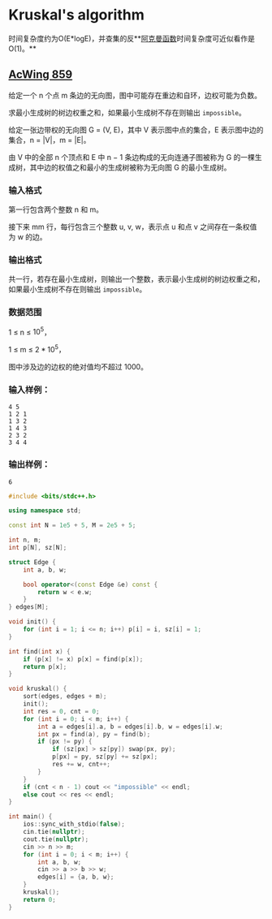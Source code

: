 # Kruskal's algorithm

时间复杂度约为O(E*logE)，并查集的反**[阿克曼函数](https://en.wikipedia.org/wiki/Ackermann_function)时间复杂度可近似看作是O(1)。**

## [AcWing 859](https://www.acwing.com/problem/content/861/)

给定一个 n 个点 m 条边的无向图，图中可能存在重边和自环，边权可能为负数。

求最小生成树的树边权重之和，如果最小生成树不存在则输出 `impossible`。

给定一张边带权的无向图 G = (V, E)，其中 V 表示图中点的集合，E 表示图中边的集合，n = |V|，m = |E|。

由 V 中的全部 n 个顶点和 E 中 n − 1 条边构成的无向连通子图被称为 G 的一棵生成树，其中边的权值之和最小的生成树被称为无向图 G 的最小生成树。

### **输入格式**

第一行包含两个整数 n 和 m。

接下来 mm 行，每行包含三个整数 u, v, w，表示点 u 和点 v 之间存在一条权值为 w 的边。

### **输出格式**

共一行，若存在最小生成树，则输出一个整数，表示最小生成树的树边权重之和，如果最小生成树不存在则输出 `impossible`。

### **数据范围**

1 ≤ n ≤ $10^5$，

1 ≤ m ≤ $2 * 10^5$，

图中涉及边的边权的绝对值均不超过 1000。

### **输入样例：**

```
4 5
1 2 1
1 3 2
1 4 3
2 3 2
3 4 4
```

### **输出样例：**

```
6
```

```cpp
#include <bits/stdc++.h>

using namespace std;

const int N = 1e5 + 5, M = 2e5 + 5;

int n, m;
int p[N], sz[N];

struct Edge {
    int a, b, w;

    bool operator<(const Edge &e) const {
        return w < e.w;
    }
} edges[M];

void init() {
    for (int i = 1; i <= n; i++) p[i] = i, sz[i] = 1;
}

int find(int x) {
    if (p[x] != x) p[x] = find(p[x]);
    return p[x];
}

void kruskal() {
    sort(edges, edges + m);
    init();
    int res = 0, cnt = 0;
    for (int i = 0; i < m; i++) {
        int a = edges[i].a, b = edges[i].b, w = edges[i].w;
        int px = find(a), py = find(b);
        if (px != py) {
            if (sz[px] > sz[py]) swap(px, py);
            p[px] = py, sz[py] += sz[px];
            res += w, cnt++;
        }
    }
    if (cnt < n - 1) cout << "impossible" << endl;
    else cout << res << endl;
}

int main() {
    ios::sync_with_stdio(false);
    cin.tie(nullptr);
    cout.tie(nullptr);
    cin >> n >> m;
    for (int i = 0; i < m; i++) {
        int a, b, w;
        cin >> a >> b >> w;
        edges[i] = {a, b, w};
    }
    kruskal();
    return 0;
}
```